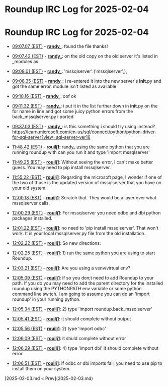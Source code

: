 # Roundup IRC Log for 2025-02-04 #
# Roundup IRC Log for 2025-02-04
* <a href="#09:07.07" id="09:07.07">09:07.07 (EST)</a> - __[randy_](https://github.com/randy_)__: found the file thanks!
* <a href="#09:07.42" id="09:07.42">09:07.42 (EST)</a> - __[randy_](https://github.com/randy_)__: on the old copy on the old server it's listed in _modules as

* <a href="#09:08.01" id="09:08.01">09:08.01 (EST)</a> - __[randy_](https://github.com/randy_)__: 'mssqlserver':('mssqlserver',),
* <a href="#09:08.35" id="09:08.35">09:08.35 (EST)</a> - __[randy_](https://github.com/randy_)__: i re-entered it into the new server's  __init__.py and got the same error. module isn't listed as available

* <a href="#09:10.16" id="09:10.16">09:10.16 (EST)</a> - __[randy_](https://github.com/randy_)__: oof ok

* <a href="#09:11.32" id="09:11.32">09:11.32 (EST)</a> - __[randy_](https://github.com/randy_)__: i put it in the list further down in __init__.py on the for name in line and got some juicy python errors from the back_mssqlserver.py i ported

* <a href="#09:37.03" id="09:37.03">09:37.03 (EST)</a> - __[randy_](https://github.com/randy_)__: is this something i should try using instead? <https://learn.microsoft.com/en-us/sql/connect/python/python-driver-for-sql-server?view=sql-server-ver16>

* <a href="#11:48.42" id="11:48.42">11:48.42 (EST)</a> - __[rouilj1](https://github.com/rouilj1)__: randy_ using the same python that you are running roundup with can you run it and type 'import mssqlserver'

* <a href="#11:49.25" id="11:49.25">11:49.25 (EST)</a> - __[rouilj1](https://github.com/rouilj1)__: Without seeing the error, I can't make  better guess. You may need to pip install mssqlserver.

* <a href="#11:55.22" id="11:55.22">11:55.22 (EST)</a> - __[rouilj1](https://github.com/rouilj1)__: Regarding the microsoft page, I wonder if one of the two of those is the updated version of  mssqlserver that you have on your old system.

* <a href="#12:00.18" id="12:00.18">12:00.18 (EST)</a> - __[rouilj1](https://github.com/rouilj1)__: Scratch that. They would be a layer over what mssqlserver calls.
* <a href="#12:00.29" id="12:00.29">12:00.29 (EST)</a> - __[rouilj1](https://github.com/rouilj1)__: For mssqlserver you need odbc and dbi python packages installed.

* <a href="#12:01.22" id="12:01.22">12:01.22 (EST)</a> - __[rouilj1](https://github.com/rouilj1)__: no need to 'pip install mssqlserver'. That won't work. It is your local mssqlserver.py file from the old installation.

* <a href="#12:02.22" id="12:02.22">12:02.22 (EST)</a> - __[rouilj1](https://github.com/rouilj1)__: So new directions:
* <a href="#12:02.25" id="12:02.25">12:02.25 (EST)</a> - __[rouilj1](https://github.com/rouilj1)__: 1) run the same python you are using to start Roundup.
* <a href="#12:03.21" id="12:03.21">12:03.21 (EST)</a> - __[rouilj1](https://github.com/rouilj1)__: Are you using a venv/virtual env?

* <a href="#12:05.09" id="12:05.09">12:05.09 (EST)</a> - __[rouilj1](https://github.com/rouilj1)__: if so you don;t need to add Roundup to your path. If you do you may need to add the parent directory for the installed roundup using the PYTHONPATH env variable or some python command line switch. I am going to assume you can do an 'import roundup' in your running python.

* <a href="#12:05.34" id="12:05.34">12:05.34 (EST)</a> - __[rouilj1](https://github.com/rouilj1)__: 2) type 'import roundup.back_mssqlserver'
* <a href="#12:05.41" id="12:05.41">12:05.41 (EST)</a> - __[rouilj1](https://github.com/rouilj1)__: it should complete without output
* <a href="#12:05.56" id="12:05.56">12:05.56 (EST)</a> - __[rouilj1](https://github.com/rouilj1)__: 2) type 'import odbc'
* <a href="#12:06.09" id="12:06.09">12:06.09 (EST)</a> - __[rouilj1](https://github.com/rouilj1)__: it shuld complete without error

* <a href="#12:06.29" id="12:06.29">12:06.29 (EST)</a> - __[rouilj1](https://github.com/rouilj1)__: 4) type 'import dbi' it should complete without error.
* <a href="#12:06.51" id="12:06.51">12:06.51 (EST)</a> - __[rouilj1](https://github.com/rouilj1)__: If odbc or dbi imports fail, you need to use pip to install them on your system.

<div class="inpage-footer">
[2025-02-03.md < Prev](2025-02-03.md)
</div>
